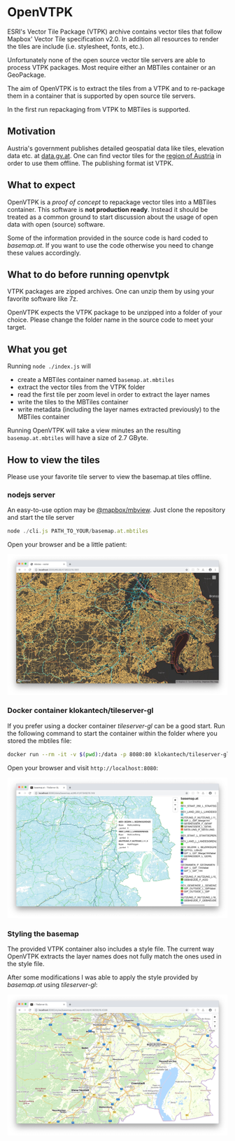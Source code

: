 # OpenVTPK

ESRI's Vector Tile Package (VTPK) archive contains vector tiles that follow Mapbox' Vector Tile specification v2.0. In addition all resources to render the tiles are include (i.e. stylesheet, fonts, etc.).

Unfortunately none of the open source vector tile servers are able to process VTPK packages. Most require either an MBTiles container or an GeoPackage.

The aim of OpenVTPK is to extract the tiles from a VTPK and to re-package them in a container that is supported by open source tile servers.

In the first run repackaging from VTPK to MBTiles is supported.

## Motivation

Austria's government publishes detailed geospatial data like tiles, elevation data etc. at [data.gv.at](https://www.data.gv.at/?s=basemap.at). One can find vector tiles for the [region of Austria](https://www.data.gv.at/katalog/dataset/a73befc7-575f-48cb-8eb9-b05172a8c9e3) in order to use them offline. The publishing format ist VTPK.

## What to expect

OpenVTPK is a _proof of concept_ to repackage vector tiles into a MBTiles container. This software is __not production ready__. Instead it should be treated as a common ground to start discussion about the usage of open data with open (source) software.

Some of the information provided in the source code is hard coded to _basemap.at_. If you want to use the code otherwise you need to change these values accordingly.

## What to do before running openvtpk

VTPK packages are zipped archives. One can unzip them by using your favorite software like 7z.

OpenVTPK expects the VTPK package to be unzipped into a folder of your choice. Please change the folder name in the source code to meet your target.

## What you get

Running ```node ./index.js``` will
* create a MBTiles container named ```basemap.at.mbtiles```
* extract the vector tiles from the VTPK folder
* read the first tile per zoom level in order to extract the layer names
* write the tiles to the MBTiles container
* write metadata (including the layer names extracted previously) to the MBTiles container

Running OpenVTPK will take a view minutes an the resulting  ```basemap.at.mbtiles``` will have a size of 2.7 GByte.

## How to view the tiles

Please use your favorite tile server to view the basemap.at tiles offline. 

### nodejs server
An easy-to-use option may be [@mapbox/mbview](https://github.com/mapbox/mbview). Just clone the repository and start the tile server

```javascript
node ./cli.js PATH_TO_YOUR/basemap.at.mbtiles
```

Open your browser and be a little patient:

![Offline vector basemap](openvtpk-basemap.jpg)

### Docker container klokantech/tileserver-gl
If you prefer using a docker container _tileserver-gl_ can be a good start. Run the following command to start the container within the folder where you stored the mbtiles file:

```bash
docker run --rm -it -v $(pwd):/data -p 8080:80 klokantech/tileserver-gl
```

Open your browser and visit ```http://localhost:8080```:

![interactive basemap](interactive-basemap.jpg)

### Styling the basemap

The provided VTPK container also includes a style file. The current way OpenVTPK extracts the layer names does not fully match the ones used in the style file.

After some modifications I was able to apply the style provided by _basemap.at_ using _tileserver-gl_:

![styled basemap](styled-basemap.jpg)
